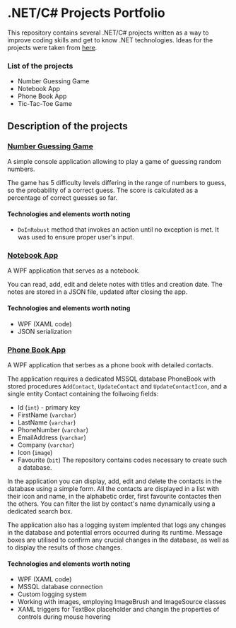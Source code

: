 # .NET/C# Projects Portfolio
This repository contains several .NET/C# projects written as a way to improve coding skills and get to know .NET technologies.
Ideas for the projects were taken from [here](https://dev.to/nerdjfpb/15-c-project-ideas-beginner-to-expert-with-tutorial-iio).

### List of the projects
- Number Guessing Game
- Notebook App
- Phone Book App
- Tic-Tac-Toe Game


## Description of the projects
### [Number Guessing Game](NumberGuessing)
A simple console application allowing to play a game of guessing random numbers.

The game has 5 difficulty levels differing in the range of numbers to guess, so the probability of a correct guess. The score is calculated as a percentage of correct guesses so far.

#### Technologies and elements worth noting
- `DoInRobust` method that invokes an action until no exception is met. It was used to ensure proper user's input.


### [Notebook App](NoteApp)
A WPF application that serves as a notebook.

You can read, add, edit and delete notes with titles and creation date. The notes are stored in a JSON file, updated after closing the app. 

#### Technologies and elements worth noting
- WPF (XAML code)
- JSON serialization


### [Phone Book App](PhoneBook)
A WPF application that serbes as a phone book with detailed contacts.

The application requires a dedicated MSSQL database PhoneBook with stored procedures `AddContact`, `UpdateContact` and `UpdateContactIcon`, and a single entity Contact containing the follwoing fields:
- Id (`int`) - primary key
- FirstName (`varchar`)
- LastName (`varchar`)
- PhoneNumber (`varchar`)
- EmailAddress (`varchar`)
- Company (`varchar`)
- Icon (`image`)
- Favourite (`bit`)
The repository contains codes necessary to create such a database.

In the application you can display, add, edit and delete the contacts in the database using a simple form. All the contacts are displayed in a list with their icon and name, in the alphabetic order, first favourite contactes then the others. You can filter the list by contact's name dynamically using a dedicated search box. 

The application also has a logging system implented that logs any changes in the database and potential errors occurred during its runtime. Message boxes are utilised to confirm any crucial changes in the database, as well as to display the results of those changes. 

#### Technologies and elements worth noting
- WPF (XAML code)
- MSSQL database connection
- Custom logging system
- Working with images, employing ImageBrush and ImageSource classes
- XAML triggers for TextBox placeholder and changin the properties of controls during mouse hovering
